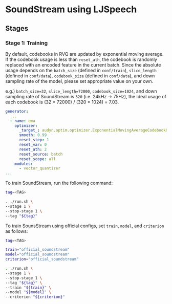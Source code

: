 # SoundStream using LJSpeech

## Stages

### Stage 1: Training

By default, codebooks in RVQ are updated by exponential moving average.
If the codebook usage is less than `reset_ath`, the codebook is randomly replaced with an encoded feature in the current batch.
Since the absolute usage depends on the `batch_size`  (defined in `conf/train`), `slice_length` (defined in `conf/data`), `codebook_size` (defined in `conf/data`), and down sampling rate of the model, please set appropriate value on your own.

e.g.) `batch_size=32`, `slice_length=72000`, `codebook_size=1024`, and down sampling rate of SoundStream is `320` (i.e. 24kHz -> 75Hz), the ideal usage of each codebook is (32 * 72000) / (320 * 1024) = 7.03.

```yaml
generator:
  ...
  - name: ema
    optimizer:
      _target_: audyn.optim.optimizer.ExponentialMovingAverageCodebookOptimizer
      smooth: 0.99
      reset_step: 1
      reset_var: 0
      reset_ath: 2
      reset_source: batch
      reset_scope: all
    modules:
      - vector_quantizer
...
```

To train SoundStream, run the following command:

```sh
tag=<TAG>

. ./run.sh \
--stage 1 \
--stop-stage 1 \
--tag "${tag}"
```

To train SounsStream using official configs, set `train`, `model`, and `criterion` as follows:

```sh
tag=<TAG>

train="official_soundstream"
model="official_soundstream"
criterion="official_soundstream"

. ./run.sh \
--stage 1 \
--stop-stage 1 \
--tag "${tag}" \
--train "${train}" \
--model "${model}" \
--criterion "${criterion}"
```
